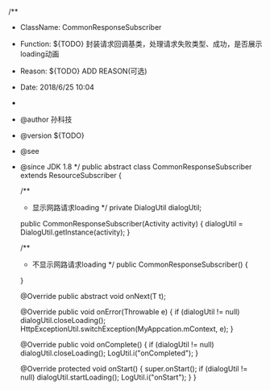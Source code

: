 /**
 * ClassName:	CommonResponseSubscriber
 * Function:	${TODO} 封装请求回调基类，处理请求失败类型、成功，是否展示loading动画
 * Reason:	${TODO} ADD REASON(可选)
 * Date:	2018/6/25 10:04
 *
 * @author 孙科技
 * @version ${TODO}
 * @see
 * @since JDK 1.8
 */
public abstract class CommonResponseSubscriber<T> extends ResourceSubscriber<T> {

    /**
     * 显示网路请求loading
     */
    private DialogUtil dialogUtil;

    public CommonResponseSubscriber(Activity activity) {
        dialogUtil = DialogUtil.getInstance(activity);
    }

    /**
     * 不显示网路请求loading
     */
    public CommonResponseSubscriber() {

    }

    @Override
    public abstract void onNext(T t);

    @Override
    public void onError(Throwable e) {
        if (dialogUtil != null)
            dialogUtil.closeLoading();
        HttpExceptionUtil.switchException(MyAppcation.mContext, e);
    }

    @Override
    public void onComplete() {
        if (dialogUtil != null)
            dialogUtil.closeLoading();
        LogUtil.i("onCompleted");
    }

    @Override
    protected void onStart() {
        super.onStart();
        if (dialogUtil != null)
            dialogUtil.startLoading();
        LogUtil.i("onStart");
    }
}